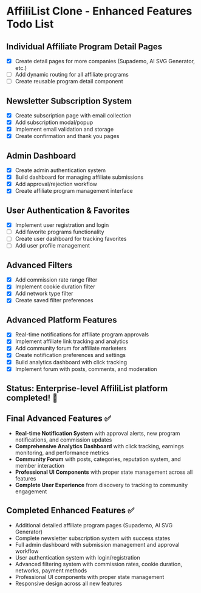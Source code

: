 # AffiliList Clone - Enhanced Features Todo List

## Individual Affiliate Program Detail Pages
- [x] Create detail pages for more companies (Supademo, AI SVG Generator, etc.)
- [ ] Add dynamic routing for all affiliate programs
- [ ] Create reusable program detail component

## Newsletter Subscription System
- [x] Create subscription page with email collection
- [x] Add subscription modal/popup
- [x] Implement email validation and storage
- [x] Create confirmation and thank you pages

## Admin Dashboard
- [x] Create admin authentication system
- [x] Build dashboard for managing affiliate submissions
- [x] Add approval/rejection workflow
- [x] Create affiliate program management interface

## User Authentication & Favorites
- [x] Implement user registration and login
- [ ] Add favorite programs functionality
- [ ] Create user dashboard for tracking favorites
- [ ] Add user profile management

## Advanced Filters
- [x] Add commission rate range filter
- [x] Implement cookie duration filter
- [x] Add network type filter
- [x] Create saved filter preferences

## Advanced Platform Features
- [x] Real-time notifications for affiliate program approvals
- [x] Implement affiliate link tracking and analytics
- [x] Add community forum for affiliate marketers
- [x] Create notification preferences and settings
- [x] Build analytics dashboard with click tracking
- [x] Implement forum with posts, comments, and moderation

## Status: Enterprise-level AffiliList platform completed! 🚀

## Final Advanced Features ✅
- **Real-time Notification System** with approval alerts, new program notifications, and commission updates
- **Comprehensive Analytics Dashboard** with click tracking, earnings monitoring, and performance metrics
- **Community Forum** with posts, categories, reputation system, and member interaction
- **Professional UI Components** with proper state management across all features
- **Complete User Experience** from discovery to tracking to community engagement

## Completed Enhanced Features ✅
- Additional detailed affiliate program pages (Supademo, AI SVG Generator)
- Complete newsletter subscription system with success states
- Full admin dashboard with submission management and approval workflow
- User authentication system with login/registration
- Advanced filtering system with commission rates, cookie duration, networks, payment methods
- Professional UI components with proper state management
- Responsive design across all new features
